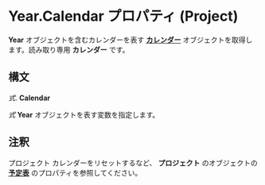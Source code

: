 
# Year.Calendar プロパティ (Project)

 **Year** オブジェクトを含むカレンダーを表す **[カレンダー](2d3b0f05-4762-0058-15d4-47e1d2b9d9a9.md)** オブジェクトを取得します。読み取り専用 **カレンダー** です。


## 構文

 _式_. **Calendar**

 _式_ **Year** オブジェクトを表す変数を指定します。


## 注釈

プロジェクト カレンダーをリセットするなど、 **プロジェクト** のオブジェクトの **[予定表](0496a31e-7469-57e0-7675-ac9c6677f992.md)** のプロパティを参照してください。

